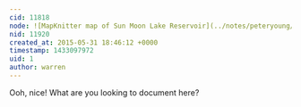 ```yaml
---
cid: 11818
node: ![MapKnitter map of Sun Moon Lake Reservoir](../notes/peteryoung/05-31-2015/mapknitter-map-of-sun-moon-lake-reservoir)
nid: 11920
created_at: 2015-05-31 18:46:12 +0000
timestamp: 1433097972
uid: 1
author: warren
---
```


Ooh, nice! What are you looking to document here?